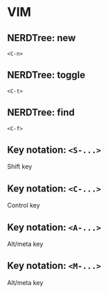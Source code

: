 # VIM

## NERDTree: new

`<C-n>`

## NERDTree: toggle

`<C-t>`

## NERDTree: find

`<C-f>`

## Key notation: `<S-...>`

Shift key

## Key notation: `<C-...>`

Control key

## Key notation: `<A-...>`

Alt/meta key

## Key notation: `<M-...>`

Alt/meta key
